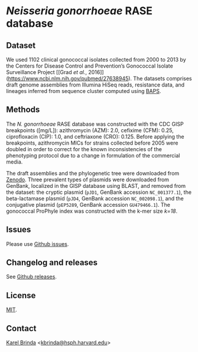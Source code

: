 # *Neisseria gonorrhoeae* RASE database

## Dataset

We used 1102 clinical gonococcal isolates collected from 2000 to 2013 by the Centers for Disease Control and Prevention’s Gonococcal Isolate Surveillance Project \[[Grad *et al.*, 2016]\](https://www.ncbi.nlm.nih.gov/pubmed/27638945). The datasets comprises draft genome assemblies from Illumina HiSeq reads, resistance data, and lineages inferred from sequence cluster computed using [BAPS](http://www.helsinki.fi/bsg/software/BAPS/).

## Methods

The *N. gonorrhoeae* RASE database was constructed with the CDC GISP breakpoints ([mg/L]): azithromycin (AZM): 2.0, cefixime (CFM): 0.25, ciprofloxacin (CIP): 1.0, and ceftriaxone (CRO): 0.125. Before applying the breakpoints, azithromycin MICs for strains collected before 2005 were doubled in order to correct for the known inconsistencies of the phenotyping protocol due to a change in formulation of the commercial media.

The draft assemblies and the phylogenetic tree were downloaded from [Zenodo](https://zenodo.org/record/2618836). Three prevalent types of plasmids were downloaded from GenBank, localized in the GISP database using BLAST, and removed from the dataset: the cryptic plasmid (`pJD1`, GenBank accession `NC_001377.1`), the beta-lactamase plasmid (`pJD4`, GenBank accession `NC_002098.1`), and the conjugative plasmid (`pEP5289`, GenBank accession `GU479466.1`). The gonococcal ProPhyle index was constructed with the k-mer size *k=18*.

## Issues

Please use [Github issues](https://github.com/c2-d2/rase-db-ngonorrhoeae-gisp/issues).


## Changelog and releases

See [Github releases](https://github.com/c2-d2/rase-db-ngonorrhoeae-gisp/releases).


## License

[MIT](LICENSE).


## Contact

[Karel Brinda](https://scholar.harvard.edu/brinda) \<kbrinda@hsph.harvard.edu\>
